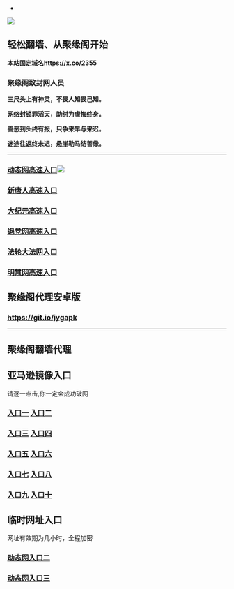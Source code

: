 * 
![](https://raw.githubusercontent.com/hao369/a/master/j.jpg)



## 轻松翻墙、从聚缘阁开始

**本站固定域名https://x.co/2355**

### 聚缘阁致封网人员

**三尺头上有神灵，不畏人知畏己知。**

**网络封锁罪滔天，助纣为虐悔终身。**

**善恶到头终有报，只争来早与来迟。**

**迷途往返终未迟，悬崖勒马结善缘。**

***

### [动态网高速入口](https://dgpyfon1a5.execute-api.ap-northeast-2.amazonaws.com/58847-k/?id=2)![](https://raw.githubusercontent.com/hao369/a/master/jygdl.gif)

### [新唐人高速入口](https://dgpyfon1a5.execute-api.ap-northeast-2.amazonaws.com/58847-k/?id=5)

### [大纪元高速入口](https://dgpyfon1a5.execute-api.ap-northeast-2.amazonaws.com/58847-k/?id=7)

### [退党网高速入口](https://dgpyfon1a5.execute-api.ap-northeast-2.amazonaws.com/58847-k/?id=8)

### [法轮大法网入口](https://dgpyfon1a5.execute-api.ap-northeast-2.amazonaws.com/58847-k/?id=15)

### [明慧网高速入口](https://dgpyfon1a5.execute-api.ap-northeast-2.amazonaws.com/58847-k/?id=3)



##  聚缘阁代理安卓版

### https://git.io/jygapk


***


## 聚缘阁翻墙代理 


## 亚马逊镜像入口 

请逐一点击,你一定会成功破网

### **[入口一](http://x.co/2244)** **[入口二](http://x.co/3824)**


### **[入口三](https://s3.eu-central-1.amazonaws.com/jyg3/index.html)**  **[入口四](https://s3-ap-southeast-1.amazonaws.com/jyg4/index.html)**

### **[入口五](https://s3.ap-south-1.amazonaws.com/jyg5/index.html)**  **[入口六](https://s3-us-west-1.amazonaws.com/jyg6/index.html)**


###  **[入口七](https://s3-us-west-2.amazonaws.com/jyg7/index.html)**  **[入口八](https://s3-eu-west-1.amazonaws.com/jyg8/index.html)**


###  **[入口九](https://s3-ap-northeast-1.amazonaws.com/jyg9/index.html)**  **[入口十](https://s3.amazonaws.com/dtw/index.html)**



## 临时网址入口 

网址有效期为几小时，全程加密

### [动态网入口二](https://x.co/ddg)

### [动态网入口三](https://x.co/ddf)



